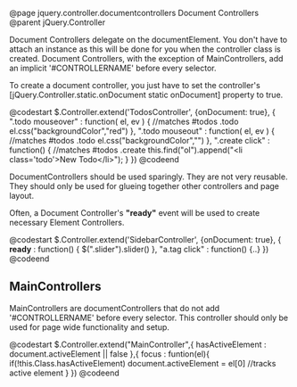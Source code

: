 @page jquery.controller.documentcontrollers Document Controllers
@parent jQuery.Controller

Document Controllers delegate on the 
documentElement.  You don't have to attach an instance as this will be done
for you when the controller class is created.  Document Controllers, with the 
exception of MainControllers,
add an implicit '#CONTROLLERNAME' before every selector.

To create a document controller, you just have to set 
the controller's [jQuery.Controller.static.onDocument static onDocument]
property to true.

@codestart
$.Controller.extend('TodosController',
{onDocument: true},
{
  ".todo mouseover" : function( el, ev ) { //matches #todos .todo
      el.css("backgroundColor","red")
  },
  ".todo mouseout" : function( el, ev ) { //matches #todos .todo
      el.css("backgroundColor","")
  },
  ".create click" : function() {        //matches #todos .create
      this.find("ol").append("&lt;li class='todo'>New Todo&lt;/li>"); 
  }
})
@codeend

DocumentControllers should be used sparingly.  They are not very reusable.
They should only be used for glueing together other controllers and page
layout.

Often, a Document Controller's <b>"ready"</b> event will be used to create
necessary Element Controllers.

@codestart
$.Controller.extend('SidebarController',
{onDocument: true},
{
  <b>ready</b> : function() {
      $(".slider").slider()
  },
  "a.tag click" : function() {..}
})
@codeend

## MainControllers 

MainControllers are documentControllers that do not add '#CONTROLLERNAME' before every selector.  This controller
should only be used for page wide functionality and setup.

@codestart
$.Controller.extend("MainController",{
  hasActiveElement : document.activeElement || false
},{
  focus : funtion(el){
     if(!this.Class.hasActiveElement)
         document.activeElement = el[0] //tracks active element
  }
})
@codeend